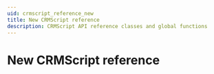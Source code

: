 ```yaml
---
uid: crmscript_reference_new
title: New CRMScript reference
description: CRMScript API reference classes and global functions
---
```


# New CRMScript reference
